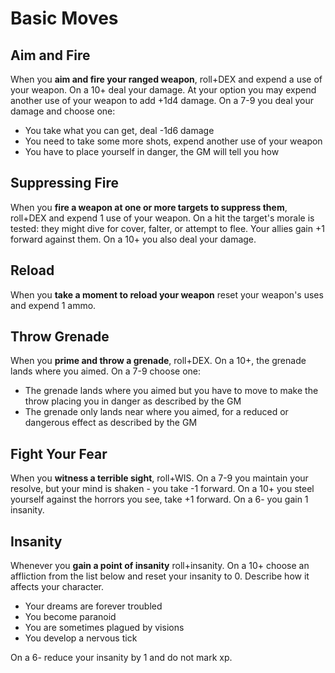 # Basic Moves

## Aim and Fire
When you **aim and fire your ranged weapon**, roll+DEX and expend a use of your weapon. On a 10+ deal your damage. At your option you may expend another use of your weapon to add +1d4 damage. On a 7-9 you deal your damage and choose one:

  - You take what you can get, deal -1d6 damage
  - You need to take some more shots, expend another use of your weapon
  - You have to place yourself in danger, the GM will tell you how

 
## Suppressing Fire
When you **fire a weapon at one or more targets to suppress them**, roll+DEX and expend 1 use of your weapon. On a hit the target's morale is tested: they might dive for cover, falter, or attempt to flee. Your allies gain +1 forward against them. On a 10+ you also deal your damage.

## Reload
When you **take a moment to reload your weapon** reset your weapon's uses and expend 1 ammo.

## Throw Grenade
When you **prime and throw a grenade**, roll+DEX. On a 10+, the grenade lands where you aimed. On a 7-9 choose one:

  - The grenade lands where you aimed but you have to move to make the throw placing you in danger as described by the GM
  - The grenade only lands near where you aimed, for a reduced or dangerous effect as described by the GM

## Fight Your Fear
When you **witness a terrible sight**, roll+WIS. On a 7-9 you maintain your resolve, but your mind is shaken - you take -1 forward. On a 10+ you steel yourself against the horrors you see, take +1 forward. On a 6- you gain 1 insanity.

## Insanity
Whenever you **gain a point of insanity** roll+insanity. On a 10+ choose an affliction from the list below and reset your insanity to 0. Describe how it affects your character. 

  - Your dreams are forever troubled
  - You become paranoid
  - You are sometimes plagued by visions
  - You develop a nervous tick

On a 6- reduce your insanity by 1 and do not mark xp.